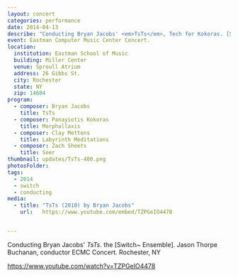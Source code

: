 ```yaml
---
layout: concert
categories: performance
date: 2014-04-13
describe: "Conducting Bryan Jacobs' <em>TsTs</em>, Tech for Kokoras. [Switch~ Ensemble]."
event: Eastman Computer Music Center Concert.
location:
  institution: Eastman School of Music
  building: Miller Center
  venue: Sproull Atrium
  address: 26 Gibbs St.
  city: Rochester
  state: NY
  zip: 14604
program:
  - composer: Bryan Jacobs
    title: TsTs
  - composer: Panayiotis Kokoras
    title: Morphallaxis
  - composer: Clay Mettens
    title: Labyrinth Meditations
  - composer: Zach Sheets
    title: Seer
thumbnail: updates/TsTs-400.png
photosFolder:
tags:
  - 2014
  - switch
  - conducting
media:
  - title: "TsTs (2010) by Bryan Jacobs"
    url:   https://www.youtube.com/embed/TZPGeIO4478


---
```


Conducting Bryan Jacobs' *TsTs*. the [Switch~ Ensemble]. Jason Thorpe Buchanan, conductor ECMC Concert. Rochester, NY


https://www.youtube.com/watch?v=TZPGeIO4478
